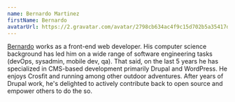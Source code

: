 ```yaml
---
name: Bernardo Martinez
firstName: Bernardo
avatarUrl: https://2.gravatar.com/avatar/2798cb634ac4f9c15d702b5a35417dbd8faffad84b7afe0b3d8143d9b076b042??s=96&d=mm&r=g
---
```


[Bernardo](https://github.com/bmartinez287) works as a front-end web developer. His computer science background has led him on a wide range of software engineering tasks (devOps, sysadmin, mobile dev, qa). That said, on the last 5 years he has specialized in CMS-based development primarily Drupal and WordPress. He enjoys Crosfit and running among other outdoor adventures. After years of Drupal work, he's delighted to actively contribute back to open source and empower others to do the so.